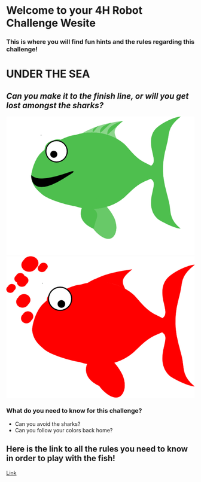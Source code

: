 # Welcome to your 4H Robot Challenge Wesite
### This is where you will find fun hints and the rules regarding this challenge!

# **UNDER THE SEA**

## _Can you make it to the finish line, or will you get lost amongst the sharks?_

![image](green%20fish.png)
![image](red-fish-hi.png)

### What do you need to know for this challenge?
- Can you avoid the sharks?
- Can you follow your colors back home?

## Here is the link to all the rules you need to know in order to play with the fish!

[Link](RULES.docx)

